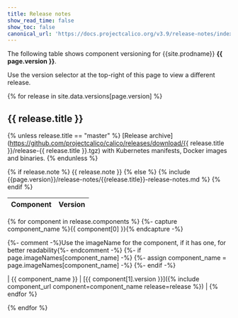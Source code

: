 ```yaml
---
title: Release notes
show_read_time: false
show_toc: false
canonical_url: 'https://docs.projectcalico.org/v3.9/release-notes/index'
---
```


The following table shows component versioning for {{site.prodname}}  **{{ page.version }}**.

Use the version selector at the top-right of this page to view a different release.

{% for release in site.data.versions[page.version] %}
## {{ release.title }}
{% unless release.title == "master" %}
[Release archive](https://github.com/projectcalico/calico/releases/download/{{ release.title }}/release-{{ release.title }}.tgz) with Kubernetes manifests, Docker images and binaries.
{% endunless %}

{% if release.note %}
{{ release.note }}
{% else %}
{% include {{page.version}}/release-notes/{{release.title}}-release-notes.md %}
{% endif %}

| Component              | Version |
|------------------------|---------|
{% for component in release.components %}
{%- capture component_name %}{{ component[0] }}{% endcapture -%}

{%- comment -%}Use the imageName for the component, if it has one, for better readability{%- endcomment -%}
{%- if page.imageNames[component_name] -%}
    {%- assign component_name = page.imageNames[component_name] -%}
{%- endif -%}

| {{ component_name }}   | [{{ component[1].version }}]({% include component_url component=component_name release=release %}) |
{% endfor %}

{% endfor %}
